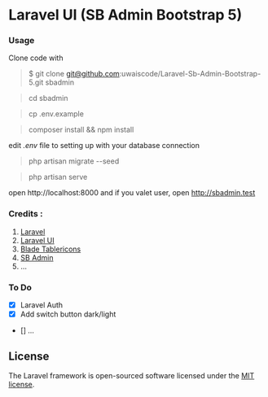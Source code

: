 # Laravel UI (SB Admin Bootstrap 5)

### Usage

Clone code with 
> $ git clone git@github.com:uwaiscode/Laravel-Sb-Admin-Bootstrap-5.git sbadmin

> cd sbadmin

> cp .env.example

> composer install && npm install

edit *.env* file to setting up with your database connection

> php artisan migrate --seed

> php artisan serve

open http://localhost:8000 and if you valet user, open http://sbadmin.test


### Credits :

1. [Laravel](https://github.com/laravel/laravel)
2. [Laravel UI](https://github.com/laravel/ui)
3. [Blade Tablericons](https://github.com/uwaiscode/blade-tablericons)
4. [SB Admin](https://startbootstrap.com/template/sb-admin)
5.  ...

### To Do
- [x] Laravel Auth
- [x] Add switch button dark/light
- [] ...

## License

The Laravel framework is open-sourced software licensed under the [MIT license](https://opensource.org/licenses/MIT).
